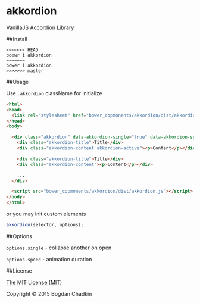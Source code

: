 # akkordion
VanillaJS Accordion Library

##Install

```
<<<<<<< HEAD
boewr i akkordion
=======
bower i akkordion
>>>>>>> master
```

##Usage

Use `.akkordion` className for initialize

```html
<html>
<head>
  <link rel="stylesheet" href="bower_copmonents/akkordion/dist/akkordion.css">
</head>
<body>

  <div class="akkordion" data-akkordion-single="true" data-akkordion-speed="400">
    <div class="akkordion-title">Title</div>
    <div class="akkordion-content akkordion-active"><p>Content</p></div>

    <div class="akkordion-title">Title</div>
    <div class="akkordion-content"><p>Content</p></div>

    ...
  </div>

  <script src="bower_copmonents/akkordion/dist/akkordion.js"></script>
</body>
</html>
```

or you may init custom elements

```js
akkordion(selector, options);
```

##Options

`options.single` - collapse another on open

`options.speed` - animation duration



##License

[The MIT License (MIT)](LICENSE)

Copyright &copy; 2015 Bogdan Chadkin
